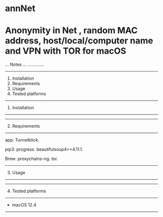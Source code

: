 # annNet
# Anonymity in Net , random MAC address, host/local/computer name and VPN with TOR for macOS


... Notes ...
.............

-------------------------
1. Installation
2. Requirements
3. Usage
4. Tested platforms
-------------------------


1. Installation
-------------------------

-------------------------

2. Requirements
-------------------------

app:
Tunnelblick.

pip3:
progress.
beautifulsoup4==4.11.1.

Brew:
proxychains-ng.
tor.

-------------------------


3. Usage
-------------------------



-------------------------


4. Tested platforms
-------------------------

  * macOS 12.4
-------------------------
